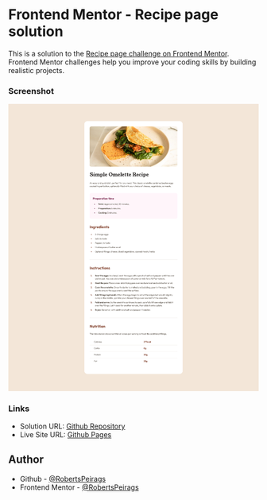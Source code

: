 # Frontend Mentor - Recipe page solution

This is a solution to the [Recipe page challenge on Frontend Mentor](https://www.frontendmentor.io/challenges/recipe-page-KiTsR8QQKm). Frontend Mentor challenges help you improve your coding skills by building realistic projects. 

### Screenshot

![](./screenshot.png)

### Links
- Solution URL: [Github Repository](https://github.com/RobertsPeirags/frontend-mentor-recipe-page/)
- Live Site URL: [Github Pages](https://robertspeirags.github.io/frontend-mentor-recipe-page/index.html)

## Author
- Github - [@RobertsPeirags](https://github.com/RobertsPeirags)
- Frontend Mentor - [@RobertsPeirags](https://frontendmentor.io/profile/RobertsPeirags)